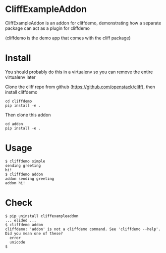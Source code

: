 # CliffExampleAddon

CliffExampleAddon is an addon for cliffdemo, demonstrating how a separate package can act as a plugin for cliffdemo

(cliffdemo is the demo app that comes with the cliff package)

# Install

You should probably do this in a virtualenv so you can remove the entire virtualenv later

Clone the cliff repo from github (https://github.com/openstack/cliff), then install cliffdemo

```
cd cliffdemo
pip install -e .
```

Then clone this addon

```
cd addon
pip install -e .
```

# Usage

```
$ cliffdemo simple
sending greeting
hi!
$ cliffdemo addon
addon sending greeting
addon hi!
```

# Check

```
$ pip uninstall cliffexampleaddon
... elided ...
$ cliffdemo addon
cliffdemo: 'addon' is not a cliffdemo command. See 'cliffdemo --help'.
Did you mean one of these?
  error
  unicode
$
```